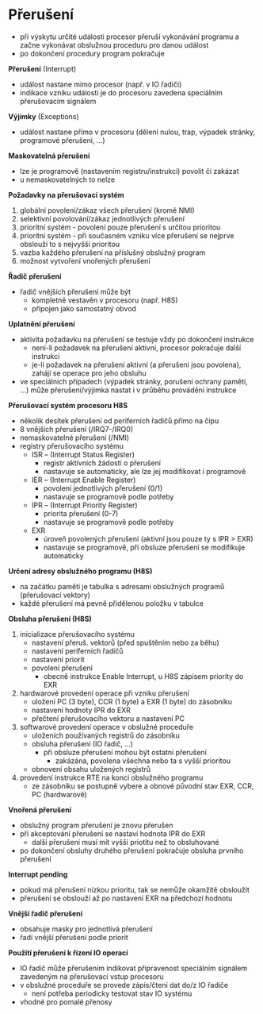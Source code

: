 # Přerušení

- při výskytu určité události procesor přeruší vykonávání programu a začne vykonávat obslužnou proceduru pro danou událost
- po dokončení procedury program pokračuje

**Přerušení** (Interrupt)
- událost nastane mimo procesor (např. v IO řadiči)
- indikace vzniku události je do procesoru zavedena speciálním přerušovacím signálem

**Výjimky** (Exceptions)
- událost nastane přímo v procesoru (dělení nulou, trap, výpadek stránky, programové přerušení, ...)

**Maskovatelná přerušení**
- lze je programově (nastavením registru/instrukcí) povolit či zakázat
- u nemaskovatelných to nelze

**Požadavky na přerušovací systém**
1. globální povolení/zákaz všech přerušení (kromě NMI)
2. selektivní povolování/zákaz jednotlivých přerušení
3. prioritní systém - povolení pouze přerušení s určitou prioritou
4. prioritní systém - při současném vzniku více přerušení se nejprve obslouží to s nejvyšší prioritou
5. vazba každého přerušení na příslušný obslužný program
6. možnost vytvoření vnořených přerušení

**Řadič přerušení**
- řadič vnějších přerušení může být
	- kompletně vestavěn v procesoru (např. H8S)
	- připojen jako samostatný obvod

**Uplatnění přerušení**
- aktivita požadavku na přerušení se testuje vždy po dokončení instrukce
	- není-li požadavek na přerušení aktivní, procesor pokračuje další instrukcí
	- je-li požadavek na přerušení aktivní (a přerušení jsou povolena), zahájí se operace pro jeho obsluhu
- ve speciálních případech (výpadek stránky, porušení ochrany paměti, ...) může přerušení/výjimka nastat i v průběhu provádění instrukce

**Přerušovací systém procesoru H8S**
- několik desítek přerušení od periferních řadičů přímo na čipu
- 8 vnějších přerušení (/IRQ7-/IRQ0)
- nemaskovatelné přerušení (/NMI)
- registry přerušovacího systému
	- ISR – (Interrupt Status Register)
		- registr aktivních žádostí o přerušení
		- nastavuje se automaticky, ale lze jej modifikovat i programově
	- IER – (Interrupt Enable Register)
		- povolení jednotlivých přerušení (0/1)
		- nastavuje se programově podle potřeby
	- IPR – (Interrupt Priority Register)
		- priorita přerušení (0-7)
		- nastavuje se programově podle potřeby
	- EXR
		- úroveň povolených přerušení (aktivní jsou pouze ty s IPR > EXR)
		- nastavuje se programově, při obsluze přerušení se modifikuje automaticky

**Určení adresy obslužného programu (H8S)**
- na začátku paměti je tabulka s adresami obslužných programů (přerušovací vektory)
- každé přerušení má pevně přidělenou položku v tabulce

**Obsluha přerušení (H8S)**
1. inicializace přerušovacího systému
	- nastavení přeruš. vektorů (před spuštěním nebo za běhu)
	- nastavení periferních řadičů
	- nastavení priorit
	- povolení přerušení
		- obecně instrukce Enable Interrupt, u H8S zápisem priority do EXR
2. hardwarové provedení operace při vzniku přerušení
	- uložení PC (3 byte), CCR (1 byte) a EXR (1 byte) do zásobníku
	- nastavení hodnoty IPR do EXR
	- přečtení přerušovacího vektoru a nastavení PC
3. softwarové provedení operace v obslužné proceduře
	- uloženích používaných registrů do zásobníku
	- obsluha přerušení (IO řadič, ...)
		- při obsluze přerušení mohou být ostatní přerušení
			- zakázána, povolena všechna nebo ta s vyšší prioritou
	- obnovení obsahu uložených registrů
4. provedení instrukce RTE na konci obslužného programu
	- ze zásobníku se postupně vybere a obnové původní stav EXR, CCR, PC (hardwarově)

**Vnořená přerušení**
- obslužný program přerušení je znovu přerušen
- při akceptování přerušení se nastaví hodnota IPR do EXR
	- další přerušení musí mít vyšší priotitu než to obsluhované
- po dokončení obsluhy druhého přerušení pokračuje obsluha prvního přerušení

**Interrupt pending**
- pokud má přerušení nízkou prioritu, tak se nemůže okamžitě obsloužit
- přerušení se obslouží až po nastavení EXR na předchozí hodnotu

**Vnější řadič přerušení**
- obsahuje masky pro jednotlivá přerušení
- řadí vnější přerušení podle priorit

**Použití přerušení k řízení IO operací**
- IO řadič může přerušením indikovat připravenost speciálním signálem zavedeným na přerušovací vstup procesoru
- v obslužné proceduře se provede zápis/čtení dat do/z IO řadiče
	- není potřeba periodicky testovat stav IO systému
- vhodné pro pomalé přenosy
